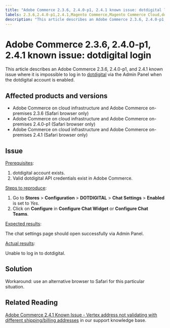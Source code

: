 ```yaml
---
title: "Adobe Commerce 2.3.6, 2.4.0-p1, 2.4.1 known issue: dotdigital login"
labels: 2.3.6,2.4.0-p1,2.4.1,Magento Commerce,Magento Commerce Cloud,dotdigital,known issues,troubleshooting,Adobe Commerce,cloud infrastructure,on-premises
description: "This article describes an Adobe Commerce 2.3.6, 2.4.0-p1, and 2.4.1 known issue where it is impossible to log in to [dotdigital](https://dotdigital.com/) via the Admin Panel when the dotdigital account is enabled."
---
```


# Adobe Commerce 2.3.6, 2.4.0-p1, 2.4.1 known issue: dotdigital login

This article describes an Adobe Commerce 2.3.6, 2.4.0-p1, and 2.4.1 known issue where it is impossible to log in to [dotdigital](https://dotdigital.com/) via the Admin Panel when the dotdigital account is enabled.

## Affected products and versions

* Adobe Commerce on cloud infrastructure and Adobe Commerce on-premises 2.3.6 (Safari browser only)
* Adobe Commerce on cloud infrastructure and Adobe Commerce on-premises 2.4.0-p1 (Safari browser only)
* Adobe Commerce on cloud infrastructure and Adobe Commerce on-premises 2.4.1 (Safari browser only)

## Issue

<ins>Prerequisites</ins>:

1. dotdigital account exists.
1. Valid dotdigital API credentials exist in Adobe Commerce.

<ins>Steps to reproduce</ins>:

1. Go to **Stores** > **Configuration** > **DOTDIGITAL** > **Chat Settings** > **Enabled** is set to *Yes.*
1. Click on **Configure** in **Configure Chat Widget** or **Configure Chat Teams**.

<ins>Expected results</ins>:

The chat settings page should open successfully via Admin Panel.

<ins>Actual results</ins>:

Unable to log in to dotdigital.

## Solution

Workaround: use an alternative browser to Safari for this particular situation.

## Related Reading

 [Adobe Commerce 2.4.1 Known Issue - Vertex address not validating with different shipping/billing addresses](https://support.magento.com/hc/en-us/articles/360050139631) in our support knowledge base.